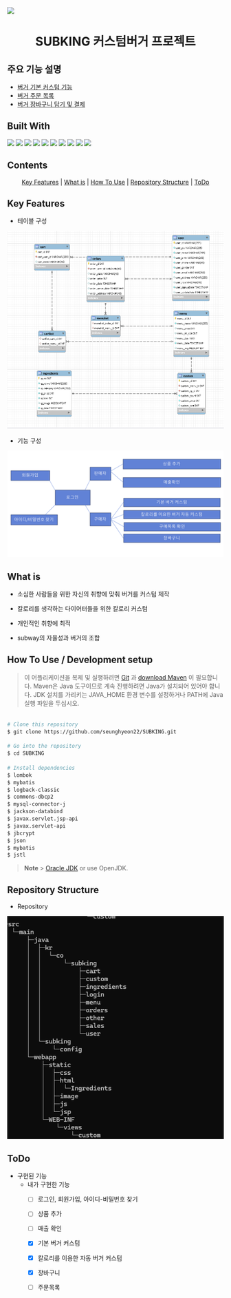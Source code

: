 
<img src="https://github.com/seunghyeon22/SUBKING/blob/masterSeungHyeon/src/main/webapp/static/image/logo.jpg"  width="400">
<h1 align="center">
   SUBKING 커스텀버거 프로젝트
</h1>

## 주요 기능 설명 
 - [버거 기본 커스텀 기능](src/main/java/kr/co/subking/custom)
 - [버거 주문 목록](src/main/java/kr/co/subking/sales)
 - [버거 장바구니 담기 및 결제](src/main/java/kr/co/subking/cart)

<p align="center">
  <h2>Built With</h2>
  <img src="https://img.shields.io/badge/MySQL-005C84?style=for-the-badge&logo=mysql&logoColor=white">
  <img src="https://img.shields.io/badge/Eclipse-2C2255?style=for-the-badge&logo=eclipse&logoColor=white">
  <img src="https://img.shields.io/badge/VSCode-0078D4?style=for-the-badge&logo=visual%20studio%20code&logoColor=white">
  <img src="https://img.shields.io/badge/HTML-4285F4?style=for-the-badge&logo=html5&logoColor=white">
  <img src="https://img.shields.io/badge/CSS-66FFFF?style=for-the-badge&logo=css3&logoColor=white">
  <img src="https://img.shields.io/badge/JAVA-336600?style=for-the-badge&logo=java&logoColor=white">
  <img src="https://img.shields.io/badge/JAVASCRIPT-0033FF?style=for-the-badge&logo=javascript&logoColor=white"> 
  <img src="https://img.shields.io/badge/MAVEN-993300?style=for-the-badge&logo=apache-maven&logoColor=white">
  <img src="https://img.shields.io/badge/JSP-CCCCCC?style=for-the-badge&logo=java&logoColor=white">
  <img src="https://img.shields.io/badge/Servlet-003300?style=for-the-badge&logo=java&logoColor=white">
</p>

## Contents
<p align="center">
  <a href="#key-features">Key Features</a> |
  <a href="#what-is">What is</a> |
  <a href="#how-to-use--development-setup">How To Use</a> |
  <a href="#Repository-Structure">Repository Structure</a> |
  <a href="#ToDo">ToDo</a>
</p>


## Key Features
 - 테이블 구성 
<img src="https://github.com/seunghyeon22/SUBKING/blob/masterSeungHyeon/subking/14.png">

 - 기능 구성
<img src="https://github.com/seunghyeon22/SUBKING/blob/masterSeungHyeon/subking/17.png">


## What is
- <p> 소심한 사람들을 위한 자신의 취향에 맞춰 버거를 커스텀 제작 </p>
- <p> 칼로리를 생각하는 다이어터들을 위한 칼로리 커스텀 </p>
- <p> 개인적인 취향에 최적 </p>
- <p> subway의 자율성과 버거의 조합 </p>



## How To Use / Development setup

> 이 어플리케이션을 복제 및 실행하려면 [Git](https://git-scm.com) 과 [download Maven](https://maven.apache.org/download.cgi) 이 필요합니다.
> Maven은 Java 도구이므로 계속 진행하려면 Java가 설치되어 있어야 합니다.
> JDK 설치를 가리키는 JAVA_HOME 환경 변수를 설정하거나 PATH에 Java 실행 파일을 두십시오.

```bash

# Clone this repository
$ git clone https://github.com/seunghyeon22/SUBKING.git

# Go into the repository
$ cd SUBKING
 
# Install dependencies
$ lombok
$ mybatis
$ logback-classic 
$ commons-dbcp2
$ mysql-connector-j
$ jackson-databind
$ javax.servlet.jsp-api
$ javax.servlet-api
$ jbcrypt
$ json
$ mybatis
$ jstl

```

> **Note** > [Oracle JDK](https://www.oracle.com/java/technologies/downloads/) or use OpenJDK.

## Repository Structure
- Repository
<img src="https://github.com/seunghyeon22/SUBKING/blob/masterSeungHyeon/subking/13.png">

## ToDo
- 구현된 기능
   - 내가 구현한 기능 
      *   [ ] 로그인, 회원가입, 아이디-비밀번호 찾기
      *   [ ] 상품 추가
      *   [ ] 매출 확인
      *   [x] 기본 버거 커스텀
      *   [x] 칼로리를 이용한 자동 버거 커스텀
      *   [x] 장바구니
      *   [ ] 주문목록     

